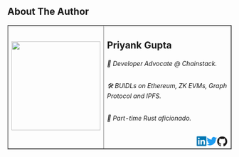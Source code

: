 
## About The Author
<table border= "solid">
  <tbody border="none">
    <tr>
      <td>
        <img src="https://user-images.githubusercontent.com/56264430/224220454-0df06476-4ea8-4f40-8255-88f1cb4ab89d.png" width='200' height = '200'>
      </td>
      <td>
        <h2> Priyank Gupta </h2>
        <h6> 🥑 Developer Advocate @ Chainstack.  </h6>
        <h6> 🛠️ BUIDLs on Ethereum, ZK EVMs, Graph Protocol and IPFS.
        <h6> 🦀 Part-time Rust aficionado. </h6>
        <a href="https://github.com/Genesis3800">
         <img align="right" alt="Priyank Gupta | GitHub" width="24px" src="https://raw.githubusercontent.com/devicons/devicon/1119b9f84c0290e0f0b38982099a2bd027a48bf1/icons/github/github-original.svg" />
         </a>
        <a href="https://twitter.com/PriyankGupta03">
        <img align="right" alt="Priyank Gupta | Twitter" width="23px" src="https://raw.githubusercontent.com/devicons/devicon/1119b9f84c0290e0f0b38982099a2bd027a48bf1/icons/twitter/twitter-original.svg" />
        </a>
        <a href="https://www.linkedin.com/in/priyank-gupta-0308/">
        <img align="right" alt="Priyank Gupta | LinkedIN" width="23px" src="https://raw.githubusercontent.com/devicons/devicon/1119b9f84c0290e0f0b38982099a2bd027a48bf1/icons/linkedin/linkedin-original.svg" />
        </a>
         </td> 
    </tr>
  </tbody>
</table>
  
  
